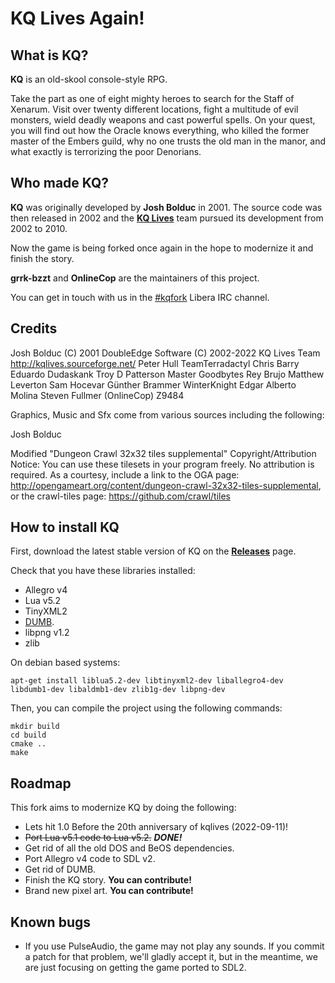 KQ Lives Again!
===============

What is KQ?
-----------

**KQ** is an old-skool console-style RPG.

Take the part as one of eight mighty heroes to search for the Staff of Xenarum.  Visit over twenty different locations, fight a multitude of evil monsters, wield deadly weapons and cast powerful spells. On your quest, you will find out how the Oracle knows everything, who killed the former master of the Embers guild, why no one trusts the old man in the manor, and what exactly is terrorizing the poor Denorians.

Who made KQ?
------------

**KQ** was originally developed by **Josh Bolduc** in 2001. The source code was then released in 2002 and the **[KQ Lives](http://sourceforge.net/projects/kqlives/)** team pursued its development from 2002 to 2010.

Now the game is being forked once again in the hope to modernize it and finish the story.

**grrk-bzzt** and **OnlineCop** are the maintainers of this project.

You can get in touch with us in the [#kqfork](https://web.libera.chat/?nick=kqfork-?&chan=#kqfork) Libera IRC channel.


Credits
-------

Josh Bolduc
(C) 2001 DoubleEdge Software
(C) 2002-2022 KQ Lives Team
http://kqlives.sourceforge.net/
Peter Hull
TeamTerradactyl
Chris Barry
Eduardo Dudaskank
Troy D Patterson
Master Goodbytes
Rey Brujo
Matthew Leverton
Sam Hocevar
Günther Brammer
WinterKnight
Edgar Alberto Molina
Steven Fullmer (OnlineCop)
Z9484

Graphics, Music and Sfx come from various sources including the following:

Josh Bolduc

Modified "Dungeon Crawl 32x32 tiles supplemental"
Copyright/Attribution Notice:
You can use these tilesets in your program freely. No attribution is required. As a courtesy, include a link to the OGA page: http://opengameart.org/content/dungeon-crawl-32x32-tiles-supplemental, or the crawl-tiles page: https://github.com/crawl/tiles


How to install KQ
-----------------

First, download the latest stable version of KQ on the **[Releases](https://github.com/onlinecop/kq-fork/releases)** page.

Check that you have these libraries installed:
* Allegro v4
* Lua v5.2
* TinyXML2
* [DUMB](http://sourceforge.net/projects/dumb/).
* libpng v1.2
* zlib

On debian based systems:
```
apt-get install liblua5.2-dev libtinyxml2-dev liballegro4-dev libdumb1-dev libaldmb1-dev zlib1g-dev libpng-dev
```
 
Then, you can compile the project using the following commands:
```
mkdir build
cd build
cmake ..
make
```

Roadmap
-------

This fork aims to modernize KQ by doing the following:
* Lets hit 1.0 Before the 20th anniversary of kqlives (2022-09-11)!
* ~~Port Lua v5.1 code to Lua v5.2.~~ ***DONE!***
* Get rid of all the old DOS and BeOS dependencies.
* Port Allegro v4 code to SDL v2.
* Get rid of DUMB.
* Finish the KQ story. **You can contribute!**
* Brand new pixel art. **You can contribute!**

Known bugs
----------

* If you use PulseAudio, the game may not play any sounds. If you commit a patch for that problem, we'll gladly accept it, but in the meantime, we are just focusing on getting the game ported to SDL2.

